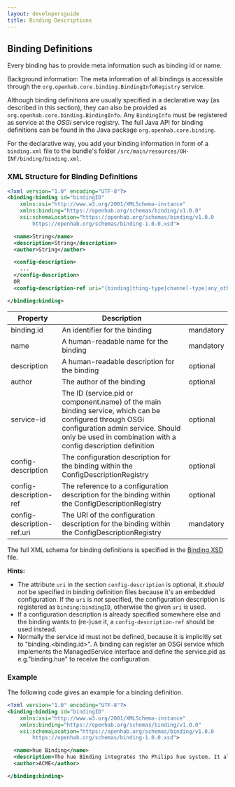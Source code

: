 ```yaml
---
layout: developersguide
title: Binding Descriptions
---
```


## Binding Definitions

Every binding has to provide meta information such as binding id or name.

Background information: The meta information of all bindings is accessible through the `org.openhab.core.binding.BindingInfoRegistry` service.

Although binding definitions are usually specified in a declarative way (as described in this section),
they can also be provided as `org.openhab.core.binding.BindingInfo`.
Any `BindingInfo` must be registered as service at the *OSGi* service registry.
The full Java API for binding definitions can be found in the Java package `org.openhab.core.binding`.

For the declarative way, you add your binding information in form of a `binding.xml` file to the bundle's folder `/src/main/resources/OH-INF/binding/binding.xml`.


### XML Structure for Binding Definitions

```xml
<?xml version="1.0" encoding="UTF-8"?>
<binding:binding id="bindingID"
    xmlns:xsi="http://www.w3.org/2001/XMLSchema-instance"
    xmlns:binding="https://openhab.org/schemas/binding/v1.0.0"
    xsi:schemaLocation="https://openhab.org/schemas/binding/v1.0.0
        https://openhab.org/schemas/binding-1.0.0.xsd">

  <name>String</name>
  <description>String</description>
  <author>String</author>

  <config-description>
    ...
  </config-description>
  OR
  <config-description-ref uri="{binding|thing-type|channel-type|any_other}:bindingID:..." />

</binding:binding>
```

| Property                   | Description                                  | |
|----------------------------|----------------------------------------------|-----|
| binding.id                 | An identifier for the binding                | mandatory |
| name                       | A human-readable name for the binding        | mandatory |
| description                | A human-readable description for the binding | optional  |
| author                     | The author of the binding                    | optional  |
| service-id                 | The ID (service.pid or component.name) of the main binding service, which can be configured through OSGi configuration admin service. Should only be used in combination with a config description definition | optional |
| config-description         | The configuration description for the binding within the ConfigDescriptionRegistry | optional |
| config-description-ref     | The reference to a configuration description for the binding within the ConfigDescriptionRegistry | optional |
| config-description-ref.uri | The URI of the configuration description for the binding within the ConfigDescriptionRegistry | mandatory |


The full XML schema for binding definitions is specified in the [Binding XSD](https://openhab.org/schemas/binding-1.0.0.xsd) file.

**Hints:**

- The attribute `uri` in the section `config-description` is optional, it *should not* be specified in binding definition files because it's an embedded configuration. If the `uri` is *not* specified, the configuration description is registered as `binding:bindingID`, otherwise the given `uri` is used.
- If a configuration description is already specified somewhere else and the binding wants to (re-)use it, a `config-description-ref` should be used instead.
- Normally the service id must not be defined, because it is implicitly set to "binding.&lt;binding.id&gt;".
A binding can register an OSGi service which implements the ManagedService interface and define the service.pid as e.g."binding.hue" to receive the configuration.


### Example

The following code gives an example for a binding definition.

```xml
<?xml version="1.0" encoding="UTF-8"?>
<binding:binding id="bindingID"
    xmlns:xsi="http://www.w3.org/2001/XMLSchema-instance"
    xmlns:binding="https://openhab.org/schemas/binding/v1.0.0"
    xsi:schemaLocation="https://openhab.org/schemas/binding/v1.0.0
        https://openhab.org/schemas/binding-1.0.0.xsd">

  <name>hue Binding</name>
  <description>The hue Binding integrates the Philips hue system. It allows to control hue bulbs.</description>
  <author>ACME</author>

</binding:binding>
```
